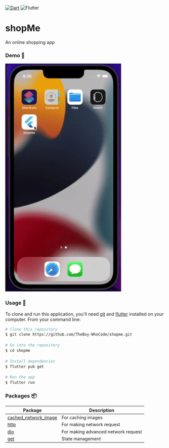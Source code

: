 [![Dart](https://img.shields.io/badge/Dart-0175C2?logo=dart&logoColor=white)](https://pub.dev/packages/fancy_text_reveal)  ![Flutter](https://img.shields.io/badge/Flutter-02569B?logo=flutter&logoColor=white)
# shopMe

An online shopping app
### Demo 👀

![Output sample](images/shopme.gif)

### Usage 🎨

To clone and run this application, you'll need [git](https://git-scm.com) and [flutter](https://flutter.dev/docs/get-started/install) installed on your computer. From your command line:

```bash
# Clone this repository
$ git clone https://github.com/TheBoy-WhoCode/shopme.git

# Go into the repository
$ cd shopme

# Install dependencies
$ flutter pub get

# Run the app
$ flutter run
```

### Packages 📦

Package | Description
---|---
[cached_network_image](https://pub.dev/packages/cached_network_image) | For caching images
[http](https://pub.dev/packages/http) | For making network request
[dio](https://pub.dev/packages/dio) | For making advanced network request
[get](https://pub.dev/packages/get) | State management


